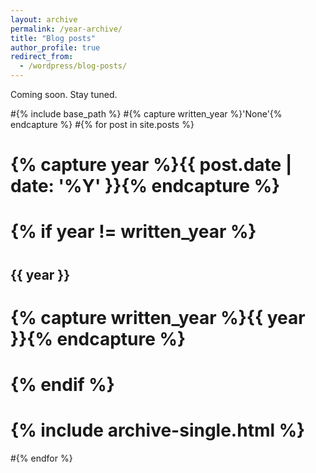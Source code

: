 ```yaml
---
layout: archive
permalink: /year-archive/
title: "Blog posts"
author_profile: true
redirect_from:
  - /wordpress/blog-posts/
---
```


Coming soon. Stay tuned.

#{% include base_path %}
#{% capture written_year %}'None'{% endcapture %}
#{% for post in site.posts %}
#  {% capture year %}{{ post.date | date: '%Y' }}{% endcapture %}
#  {% if year != written_year %}
#    <h2 id="{{ year | slugify }}" class="archive__subtitle">{{ year }}</h2>
#    {% capture written_year %}{{ year }}{% endcapture %}
#  {% endif %}
#  {% include archive-single.html %}
#{% endfor %}
